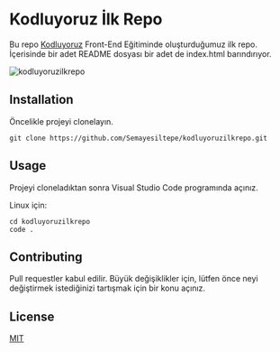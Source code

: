 # Kodluyoruz İlk Repo

Bu repo [Kodluyoruz](https://www.kodluyoruz.org/) Front-End Eğitiminde oluşturduğumuz ilk repo. İçerisinde bir adet README dosyası bir adet de index.html barındırıyor.

![kodluyoruzilkrepo](https://github.com/Semayesiltepe/kodluyoruzilkrepo/assets/146762683/ab4d9601-204a-4e2e-ae11-6cca53de5451)

## Installation

Öncelikle projeyi clonelayın.

```
git clone https://github.com/Semayesiltepe/kodluyoruzilkrepo.git
```

## Usage

Projeyi cloneladıktan sonra Visual Studio Code programında açınız.

Linux için:

```
cd kodluyoruzilkrepo
code .
```

## Contributing

Pull requestler kabul edilir. Büyük değişiklikler için, lütfen önce neyi değiştirmek istediğinizi tartışmak için bir konu açınız.

## License

[MIT](https://choosealicense.com/licenses/mit/)

